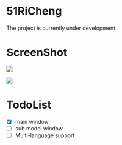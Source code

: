# 51RiCheng

The project is currently under development

# ScreenShot

![](https://user-images.githubusercontent.com/2980915/212850431-10b20bd3-c269-47f5-99b4-d0761efa8a17.png)

![](https://user-images.githubusercontent.com/2980915/212851094-9c1fb75c-6225-4e53-a1e0-bc80b2d9251b.png)

# TodoList

- [x] main window
- [ ] sub model window
- [ ] Multi-language support
